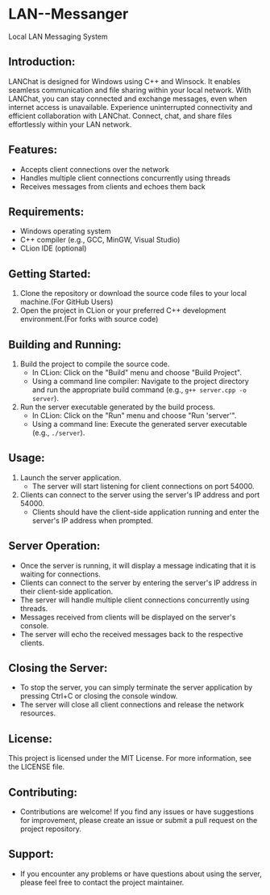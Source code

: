# LAN--Messanger

Local LAN Messaging System

Introduction:
-----------------
LANChat is designed for Windows using C++ and Winsock. It enables seamless communication and file sharing within your local network. With LANChat, you can stay connected and exchange messages, even when internet access is unavailable. Experience uninterrupted connectivity and efficient collaboration with LANChat. Connect, chat, and share files effortlessly within your LAN network.

Features:
-----------------
- Accepts client connections over the network
- Handles multiple client connections concurrently using threads
- Receives messages from clients and echoes them back

Requirements:
-----------------
- Windows operating system
- C++ compiler (e.g., GCC, MinGW, Visual Studio)
- CLion IDE (optional)

Getting Started:
-----------------
1. Clone the repository or download the source code files to your local machine.(For GitHub Users)
2. Open the project in CLion or your preferred C++ development environment.(For forks with source code)

Building and Running:
-----------------
1. Build the project to compile the source code.
   - In CLion: Click on the "Build" menu and choose "Build Project".
   - Using a command line compiler: Navigate to the project directory and run the appropriate build command (e.g., `g++ server.cpp -o server`).
2. Run the server executable generated by the build process.
   - In CLion: Click on the "Run" menu and choose "Run 'server'".
   - Using a command line: Execute the generated server executable (e.g., `./server`).

Usage:
-----------------
1. Launch the server application.
   - The server will start listening for client connections on port 54000.
2. Clients can connect to the server using the server's IP address and port 54000.
   - Clients should have the client-side application running and enter the server's IP address when prompted.

Server Operation:
-----------------
- Once the server is running, it will display a message indicating that it is waiting for connections.
- Clients can connect to the server by entering the server's IP address in their client-side application.
- The server will handle multiple client connections concurrently using threads.
- Messages received from clients will be displayed on the server's console.
- The server will echo the received messages back to the respective clients.

Closing the Server:
-----------------
- To stop the server, you can simply terminate the server application by pressing Ctrl+C or closing the console window.
- The server will close all client connections and release the network resources.

License:
-----------------
This project is licensed under the MIT License. For more information, see the LICENSE file.

Contributing:
-----------------
- Contributions are welcome! If you find any issues or have suggestions for improvement, please create an issue or submit a pull request on the project repository.

Support:
-----------------
- If you encounter any problems or have questions about using the server, please feel free to contact the project maintainer.
